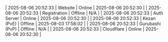 | 2025-08-06 20:52:33 | Website | Online | 2025-08-06 20:52:30 |
| 2025-08-06 20:52:33 | Registration | Offline | N/A |
| 2025-08-06 20:52:33 | Auth Server | Online | 2025-08-06 20:52:30 |
| 2025-08-06 20:52:33 | Kezan (PvE) | Offline | 2025-08-03 17:58:02 |
| 2025-08-06 20:52:33 | Gurubashi (PvP) | Offline | N/A |
| 2025-08-06 20:52:33 | Cloudflare | Online | 2025-08-06 20:52:30 |
